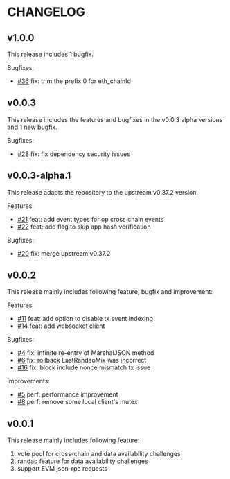 # CHANGELOG

## v1.0.0
This release includes 1 bugfix.

Bugfixes:
* [#36](https://github.com/bnb-chain/greenfield-cometbft/pull/36) fix: trim the prefix 0 for eth_chainId


## v0.0.3
This release includes the features and bugfixes in the v0.0.3 alpha versions and 1 new bugfix.

Bugfixes:
* [#28](https://github.com/bnb-chain/greenfield-cometbft/pull/28) fix: fix dependency security issues

## v0.0.3-alpha.1
This release adapts the repository to the upstream v0.37.2 version.

Features:
* [#21](https://github.com/bnb-chain/greenfield-cometbft/pull/21) feat: add event types for op cross chain events
* [#22](https://github.com/bnb-chain/greenfield-cometbft/pull/22) feat: add flag to skip app hash verification

Bugfixes:
* [#20](https://github.com/bnb-chain/greenfield-cometbft/pull/20) fix: merge upstream v0.37.2


## v0.0.2
This release mainly includes following feature, bugfix and improvement:

Features:
* [#11](https://github.com/bnb-chain/greenfield-cometbft/pull/11) feat: add option to disable tx event indexing
* [#14](https://github.com/bnb-chain/greenfield-cometbft/pull/14) feat: add websocket client

Bugfixes:
* [#4](https://github.com/bnb-chain/greenfield-cometbft/pull/4) fix: infinite re-entry of MarshalJSON method
* [#6](https://github.com/bnb-chain/greenfield-cometbft/pull/6) fix: rollback LastRandaoMix was incorrect
* [#16](https://github.com/bnb-chain/greenfield-cometbft/pull/16) fix: block include nonce mismatch tx issue

Improvements:
* [#5](https://github.com/bnb-chain/greenfield-cometbft/pull/5) perf: performance improvement
* [#8](https://github.com/bnb-chain/greenfield-cometbft/pull/8) perf: remove some local client's mutex


## v0.0.1

This release mainly includes following feature:
1. vote pool for cross-chain and data availability challenges
2. randao feature for data availability challenges
3. support EVM json-rpc requests
